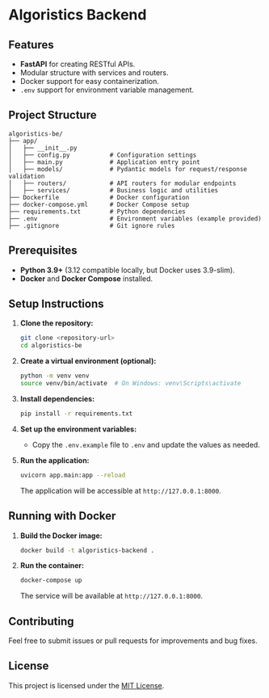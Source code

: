 
# Algoristics Backend

## Features
- **FastAPI** for creating RESTful APIs.
- Modular structure with services and routers.
- Docker support for easy containerization.
- `.env` support for environment variable management.

## Project Structure
```
algoristics-be/
├── app/
│   ├── __init__.py
│   ├── config.py           # Configuration settings
│   ├── main.py             # Application entry point
│   ├── models/             # Pydantic models for request/response validation
│   ├── routers/            # API routers for modular endpoints
│   ├── services/           # Business logic and utilities
├── Dockerfile              # Docker configuration
├── docker-compose.yml      # Docker Compose setup
├── requirements.txt        # Python dependencies
├── .env                    # Environment variables (example provided)
├── .gitignore              # Git ignore rules
```

## Prerequisites
- **Python 3.9+** (3.12 compatible locally, but Docker uses 3.9-slim).
- **Docker** and **Docker Compose** installed.

## Setup Instructions

1. **Clone the repository:**
   ```bash
   git clone <repository-url>
   cd algoristics-be
   ```

2. **Create a virtual environment (optional):**
   ```bash
   python -m venv venv
   source venv/bin/activate  # On Windows: venv\Scripts\activate
   ```

3. **Install dependencies:**
   ```bash
   pip install -r requirements.txt
   ```

4. **Set up the environment variables:**
   - Copy the `.env.example` file to `.env` and update the values as needed.

5. **Run the application:**
   ```bash
   uvicorn app.main:app --reload
   ```

   The application will be accessible at `http://127.0.0.1:8000`.

## Running with Docker

1. **Build the Docker image:**
   ```bash
   docker build -t algoristics-backend .
   ```

2. **Run the container:**
   ```bash
   docker-compose up
   ```

   The service will be available at `http://127.0.0.1:8000`.

## Contributing
Feel free to submit issues or pull requests for improvements and bug fixes.

## License
This project is licensed under the [MIT License](LICENSE).
